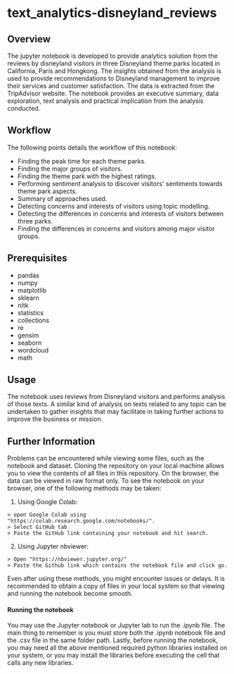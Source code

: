 # text_analytics-disneyland_reviews

## Overview

The jupyter notebook is developed to provide analytics solution from the reviews by disneyland visitors in three Disneyland theme parks located in California, Paris and Hongkong. The insights obtained from the analysis is used to provide recommendations to Disneyland management to improve their services and customer satisfaction. The data is extracted from the TripAdvisor website. The notebook provides an executive summary, data exploration, text analysis and practical implication from the analysis conducted. 

## Workflow

The following points details the workflow of this notebook:

* Finding the peak time for each theme parks.
* Finding the major groups of visitors.
* Finding the theme park with the highest ratings.
* Performing sentiment analysis to discover visitors' sentiments towards theme park aspects.
* Summary of approaches used.
* Detecting concerns and interests of visitors using topic modelling.
* Detecting the differences in concerns and interests of visitors between three parks.
* Finding the differences in concerns and visitors among major visitor groups.

## Prerequisites
* pandas
* numpy
* matplotlib
* sklearn
* nltk
* statistics
* collections
* re
* gensim
* seaborn
* wordcloud
* math

## Usage
The notebook uses reviews from Disneyland visitors and performs analysis of those texts. A similar kind of analysis on texts related to any topic can be undertaken to gather insights that may facilitate in taking further actions to improve the business or mission.

## Further Information
Problems can be encountered while viewing some files, such as the notebook and dataset. Cloning the repository on your local machine allows you to 
view the contents of all files in this repository. On the browser, the data can be viewed in raw format only. 
To see the notebook on your browser, one of the following methods may be taken:
1. Using Google Colab:
```shell
> open Google Colab using "https://colab.research.google.com/notebooks/".
> Select GitHub tab
> Paste the GitHub link containing your notebook and hit search.
```

2. Using Jupyter nbviewer:
```shell
> Open "https://nbviewer.jupyter.org/"
> Paste the Github link which contains the notebook file and click go.
```
Even after using these methods, you might encounter issues or delays. It is recommended to obtain a copy of files in your local system so that viewing and running the notebook become smooth.

#### Running the notebook
You may use the Jupyter notebook or Jupyter lab to run the .ipynb file. The main thing to remember is you must store both the .ipynb notebook file and the .csv file in the same folder path. Lastly, before running the notebook, you may need all the above mentioned required python libraries installed on your system, or you may install the libraries before executing the cell that calls any new libraries. 
